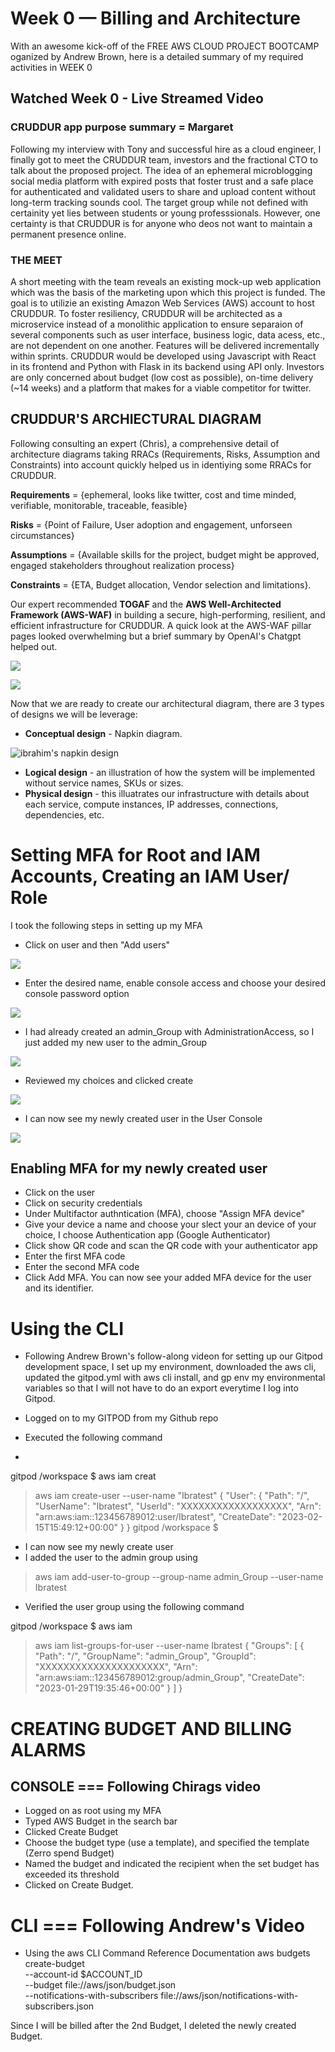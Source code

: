 
# Week 0 — Billing and Architecture
With an awesome kick-off of the FREE AWS CLOUD PROJECT BOOTCAMP oganized by Andrew Brown, here is a detailed summary of my required activities in WEEK 0

## Watched Week 0 - Live Streamed Video 
### CRUDDUR app purpose summary = Margaret 

Following my interview with Tony and successful hire as a cloud engineer, I finally got to meet the CRUDDUR team, investors and the fractional CTO to talk about the proposed project. The idea of an ephemeral microblogging social media platform with expired posts that foster trust and a safe place for authenticated and validated users to share and upload content without long-term tracking sounds cool. The target group while not defined with certainity yet lies between students or young professsionals. However, one certainty is that CRUDDUR is for anyone who deos not want to maintain a permanent presence online. 

### THE MEET
A short meeting with the team reveals an existing mock-up web application which was the basis of the marketing upon which this project is funded. The goal is to utilizie an existing Amazon Web Services (AWS) account to host CRUDDUR.
To foster resiliency, CRUDDUR will be architected as a microservice instead of a monolithic application to ensure separaion of several components such as user interface, business logic, data acess, etc., are not dependent on one another. Features will be delivered incrementally within sprints.
CRUDDUR would be developed using Javascript with React in its frontend and Python with Flask in its backend using API only. 
Investors are only concerned about budget (low cost as possible), on-time delivery (~14 weeks) and a platform that makes for a viable competitor for twitter.

## CRUDDUR'S ARCHIECTURAL DIAGRAM
Following consulting an expert (Chris), a comprehensive detail of architecture diagrams taking RRACs (Requirements, Risks, Assumption and Constraints) into account quickly helped us in identiying some RRACs for CRUDDUR.

**Requirements** = {ephemeral, looks like twitter, cost and time minded, verifiable, monitorable, traceable, feasible}

**Risks** = {Point of Failure, User adoption and engagement, unforseen circumstances}

**Assumptions** = {Available skills for the project, budget might be approved, engaged stakeholders throughout realization process}

**Constraints** = {ETA, Budget allocation, Vendor selection and limitations}.

Our expert recommended **TOGAF** and the **AWS Well-Architected Framework (AWS-WAF)** in building a secure, high-performing, resilient, and efficient infrastructure for CRUDDUR. A quick look at the AWS-WAF pillar pages looked overwhelming but a brief summary by OpenAI's Chatgpt helped out.

![](https://github.com/Ibrahim-saliu/aws-bootcamp-cruddur-2023/blob/main/my_resources/AWS%20WAF_1_chatgpt.png)

![](https://github.com/Ibrahim-saliu/aws-bootcamp-cruddur-2023/blob/main/my_resources/AWS%20WAF_2_chatgpt.png)

Now that we are ready to create our architectural diagram, there are 3 types of designs we will be leverage:
- **Conceptual design** - Napkin diagram.

![ibrahim's napkin design](https://github.com/Ibrahim-saliu/aws-bootcamp-cruddur-2023/blob/main/my_resources/20230214_174643.jpg)

- **Logical design** - an illustration of how the system will be implemented without service names, SKUs or sizes.
- **Physical design** - this illuatrates our infrastructure with details about each service, compute instances, IP addresses, connections, dependencies, etc.



# Setting MFA for Root and IAM Accounts, Creating an IAM User/ Role
I took the following steps in setting up my MFA
- Click on user and then "Add users"

![](https://github.com/Ibrahim-saliu/aws-bootcamp-cruddur-2023/blob/main/my_resources/creating%20user1.png)

- Enter the desired name, enable console access and choose your desired console password option

![](https://github.com/Ibrahim-saliu/aws-bootcamp-cruddur-2023/blob/main/my_resources/creating%20user2.png)

- I had already created an admin_Group with AdministrationAccess, so I just added my new user to the admin_Group

![](https://github.com/Ibrahim-saliu/aws-bootcamp-cruddur-2023/blob/main/my_resources/creating%20user3.png)
- Reviewed my choices and clicked create

![](https://github.com/Ibrahim-saliu/aws-bootcamp-cruddur-2023/blob/main/my_resources/creating%20user4.png)

- I can now see my newly created user in the User Console

![](https://github.com/Ibrahim-saliu/aws-bootcamp-cruddur-2023/blob/main/my_resources/creating%20user5.png)

Enabling MFA for my newly created user
---------------------------------------
- Click on the user
- Click on security credentials
- Under Multifactor authntication (MFA), choose "Assign MFA device"
- Give your device a name and choose your slect your an device of your choice, I choose Authentication app (Google Authenticator)
- Click show QR code and scan the QR code with your authenticator app 
- Enter the first MFA code
- Enter the second MFA code
- Click Add MFA.
You can now see your added MFA device for the user and its identifier.

Using the CLI
=============
- Following Andrew Brown's follow-along videon for setting up our Gitpod development space, I set up my environment, downloaded the aws cli, updated the gitpod.yml with aws cli install, and gp env my environmental variables so that I will not have to do an export everytime I log into Gitpod.

- Logged on to my GITPOD from my Github repo
- Executed the following command
- 
gitpod /workspace $ aws iam creat
> aws iam create-user --user-name "Ibratest"
{
    "User": {
        "Path": "/",
        "UserName": "Ibratest",
        "UserId": "XXXXXXXXXXXXXXXXXX",
        "Arn": "arn:aws:iam::123456789012:user/Ibratest",
        "CreateDate": "2023-02-15T15:49:12+00:00"
    }
}
gitpod /workspace $ 

- I can now see my newly create user
- I added the user to the admin group using

> aws iam add-user-to-group --group-name admin_Group --user-name Ibratest

- Verified the user group using the following command 

gitpod /workspace $ aws iam
> aws iam list-groups-for-user --user-name Ibratest
{
    "Groups": [
        {
            "Path": "/",
            "GroupName": "admin_Group",
            "GroupId": "XXXXXXXXXXXXXXXXXXXXX",
            "Arn": "arn:aws:iam::123456789012:group/admin_Group",
            "CreateDate": "2023-01-29T19:35:46+00:00"
        }
    ]
}



CREATING BUDGET AND BILLING ALARMS 
==================================
CONSOLE === Following Chirags video
-------
- Logged on as root using my MFA
- Typed AWS Budget in the search bar
- Clicked Create Budget
- Choose the budget type (use a template), and specified the template (Zerro spend Budget)
- Named the budget and indicated the recipient when the set budget has exceeded its threshold
- Clicked on Create Budget. 

CLI === Following Andrew's Video
===
- Using the aws CLI Command Reference Documentation
aws budgets create-budget \
    --account-id $ACCOUNT_ID \
    --budget file://aws/json/budget.json \
    --notifications-with-subscribers file://aws/json/notifications-with-subscribers.json

Since I will be billed after the 2nd Budget, I deleted the newly created Budget.







